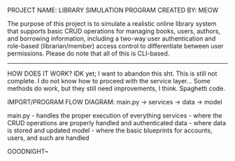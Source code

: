PROJECT NAME: LIBRARY SIMULATION PROGRAM
CREATED BY: MEOW

The purpose of this project is to simulate a realistic online library system that supports basic CRUD operations for managing books, users, authors, and borrowing information, including a two-way user authentication and role-based (librarian/member) access control to differentiate between user permissions. Please do note that all of this is CLI-based. 

-------------------------------------------------------------------------------------------------------------------------
HOW DOES IT WORK?
IDK yet; I want to abandon this sht. This is still not complete. I do not know how to proceed with the service layer...
Some methods do work, but they still need improvements, I think. Spaghetti code. 




IMPORT/PROGRAM FLOW DIAGRAM:
main.py -> services -> data -> model

main.py - handles the proper execution of everything
services - where the CRUD operations are properly handled and authenticated
data - where data is stored and updated
model - where the basic blueprints for accounts, users, and such are handled



GOODNIGHT~